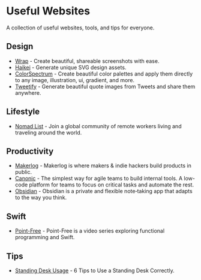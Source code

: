 # Useful Websites
A collection of useful websites, tools, and tips for everyone.

## Design
- [Wrap](https://wrap.so/) - Create beautiful, shareable screenshots with ease.
- [Haikei](https://haikei.app/) - Generate unique SVG design assets.
- [ColorSpectrum](https://colorspectrum.design/) - Create beautiful color palettes and apply them directly to any image, illustration, ui, gradient, and more.
- [Tweetify](https://xsgames.co/tweetify/) - Generate beautiful quote images from Tweets and share them anywhere.

## Lifestyle
- [Nomad List](https://nomadlist.com/) - Join a global community of remote workers living and traveling around the world.

## Productivity
- [Makerlog](https://getmakerlog.com/) - Makerlog is where makers & indie hackers build products in public.
- [Canonic](https://canonic.dev/) - The simplest way for agile teams to build internal tools. A low-code platform for teams to focus on critical tasks and automate the rest.
- [Obsidian](https://obsidian.md/) - Obsidian is a private and flexible note‑taking app that adapts to the way you think.

## Swift
- [Point-Free](https://www.pointfree.co/) - Point-Free is a video series exploring functional programming and Swift.

## Tips
- [Standing Desk Usage](https://www.healthline.com/nutrition/6-tips-for-using-a-standing-desk) - 6 Tips to Use a Standing Desk Correctly.



